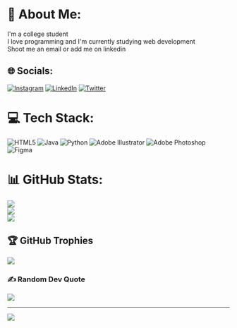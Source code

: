 # 💫 About Me:
I'm a college student <br>I love programming and I'm currently studying web development<br>Shoot me an email or add me on linkedin


## 🌐 Socials:
[![Instagram](https://img.shields.io/badge/Instagram-%23E4405F.svg?logo=Instagram&logoColor=white)](https://instagram.com/chandran_srv) [![LinkedIn](https://img.shields.io/badge/LinkedIn-%230077B5.svg?logo=linkedin&logoColor=white)](https://linkedin.com/in/jayachandran-ravi-311585220) [![Twitter](https://img.shields.io/badge/Twitter-%231DA1F2.svg?logo=Twitter&logoColor=white)](https://twitter.com/Jay_chanX) 

# 💻 Tech Stack:
![HTML5](https://img.shields.io/badge/html5-%23E34F26.svg?style=for-the-badge&logo=html5&logoColor=white) ![Java](https://img.shields.io/badge/java-%23ED8B00.svg?style=for-the-badge&logo=java&logoColor=white) ![Python](https://img.shields.io/badge/python-3670A0?style=for-the-badge&logo=python&logoColor=ffdd54) ![Adobe Illustrator](https://img.shields.io/badge/adobeillustrator-%23FF9A00.svg?style=for-the-badge&logo=adobeillustrator&logoColor=white) ![Adobe Photoshop](https://img.shields.io/badge/adobephotoshop-%2331A8FF.svg?style=for-the-badge&logo=adobephotoshop&logoColor=white) 	![Figma](https://img.shields.io/badge/figma-%23F24E1E.svg?style=for-the-badge&logo=figma&logoColor=white)
# 📊 GitHub Stats:
![](https://github-readme-stats.vercel.app/api?username=JayachandranR&theme=blueberry&hide_border=false&include_all_commits=true&count_private=true)<br/>
![](https://github-readme-streak-stats.herokuapp.com/?user=JayachandranR&theme=blueberry&hide_border=false)<br/>
![](https://github-readme-stats.vercel.app/api/top-langs/?username=JayachandranR&theme=blueberry&hide_border=false&include_all_commits=true&count_private=true&layout=compact)

## 🏆 GitHub Trophies
![](https://github-profile-trophy.vercel.app/?username=JayachandranR&theme=darkhub&no-frame=false&no-bg=true&margin-w=4)

### ✍️ Random Dev Quote
![](https://quotes-github-readme.vercel.app/api?type=horizontal&theme=tokyonight)

---
[![](https://visitcount.itsvg.in/api?id=JayachandranR&icon=1&color=1)](https://visitcount.itsvg.in)

<!-- Proudly created with GPRM ( https://gprm.itsvg.in ) -->
